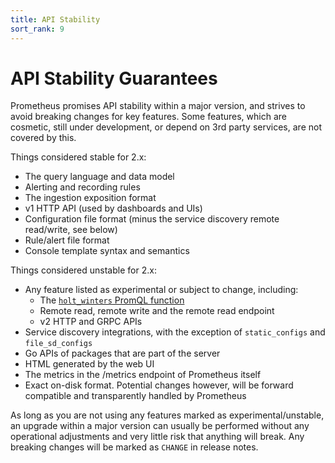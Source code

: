```yaml
---
title: API Stability
sort_rank: 9
---
```


# API Stability Guarantees

Prometheus promises API stability within a major version, and strives to avoid
breaking changes for key features. Some features, which are cosmetic, still
under development, or depend on 3rd party services, are not covered by this.

Things considered stable for 2.x:

* The query language and data model
* Alerting and recording rules
* The ingestion exposition format
* v1 HTTP API (used by dashboards and UIs)
* Configuration file format (minus the service discovery remote read/write, see below)
* Rule/alert file format
* Console template syntax and semantics

Things considered unstable for 2.x:

* Any feature listed as experimental or subject to change, including:
  * The [`holt_winters` PromQL function](https://github.com/prometheus/prometheus/issues/2458)
  * Remote read, remote write and the remote read endpoint
  * v2 HTTP and GRPC APIs
* Service discovery integrations, with the exception of `static_configs` and `file_sd_configs`
* Go APIs of packages that are part of the server
* HTML generated by the web UI
* The metrics in the /metrics endpoint of Prometheus itself
* Exact on-disk format. Potential changes however, will be forward compatible and transparently handled by Prometheus

As long as you are not using any features marked as experimental/unstable, an
upgrade within a major version can usually be performed without any operational
adjustments and very little risk that anything will break. Any breaking changes
will be marked as `CHANGE` in release notes.

